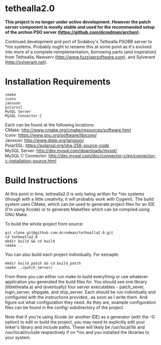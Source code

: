 tethealla2.0
============

**This project is no longer under active development. However the patch server component 
is mostly stable and used for the recommended setup of the archon PSO server 
(https://github.com/dcrodman/archon).**

Continued development and port of Sodaboy's Tethealla PSOBB server to *nix systems. 
Probably ought to rename this at some point as it's evolved into more of a complete 
reimplementation, borrowing parts (and inspiration) from Tethealla, Newserv 
(http://www.fuzziqersoftware.com), and Sylverant (http://sylverant.net).

Installation Requirements
============

	cmake
    iconv
    jansson
    polarssl
    MySQL Server
    MySQL Connector C

Each can be found at the following locations:  
CMake: http://www.cmake.org/cmake/resources/software.html  
iconv: https://www.gnu.org/software/libiconv/  
Jansson: http://www.digip.org/jansson/  
PolarSSL: https://polarssl.org/sha-256-source-code  
MySQL Server: http://dev.mysql.com/downloads/mysql/  
MySQL C Connector: http://dev.mysql.com/doc/connector-c/en/connector-c-installation-source.html  

Build Instructions
============

At this point in time, tethealla2.0 is only being written for *nix systems (though with a
little creativity, it will probably work with Cygwin). The build system uses CMake, which
can be used to generate project files for an IDE (I'm using Xcode) or to generate Makefiles
which can be compiled using GNU Make. 

To build the whole project from source:

    git clone git@github.com:dcrodman/tethealla2.0.git
    cd tethealla2.0  
    mkdir build && cd build
    cmake ..

You can also build each project individually. For exmaple:

    mkdir build_patch && cd build_patch
    cmake ../patch_server/

From there you can either run make to build everything or use whatever application you
generated the build files for. You should see one library (libtethealla.a) and (eventually)
four server executables - patch_sever, login_server, shipgate, and ship_server. Each should be 
run individually and configured with the instructions provided...as soon as I write them. And 
figure out what configuration they need. As they are, example configuration files can be found 
in the config/ subdirectory of the project. 

Note that if you're using Xcode (or another IDE) as a generator (with the -G option) to edit 
or build the project, you may need to explicitly edit your linker's library and include paths. 
These will likely be /usr/local/lib and /usr/local/include respectively if on *nix and you 
installed the libraries to your system.
